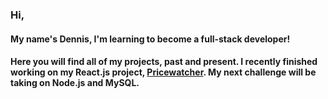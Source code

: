 ### Hi, 

#### My name's Dennis, I'm learning to become a full-stack developer!
#### Here you will find all of my projects, past and present. I recently finished working on my React.js project, [Pricewatcher](https://djkean.github.io/pricewatcher/). My next challenge will be taking on Node.js and MySQL.
